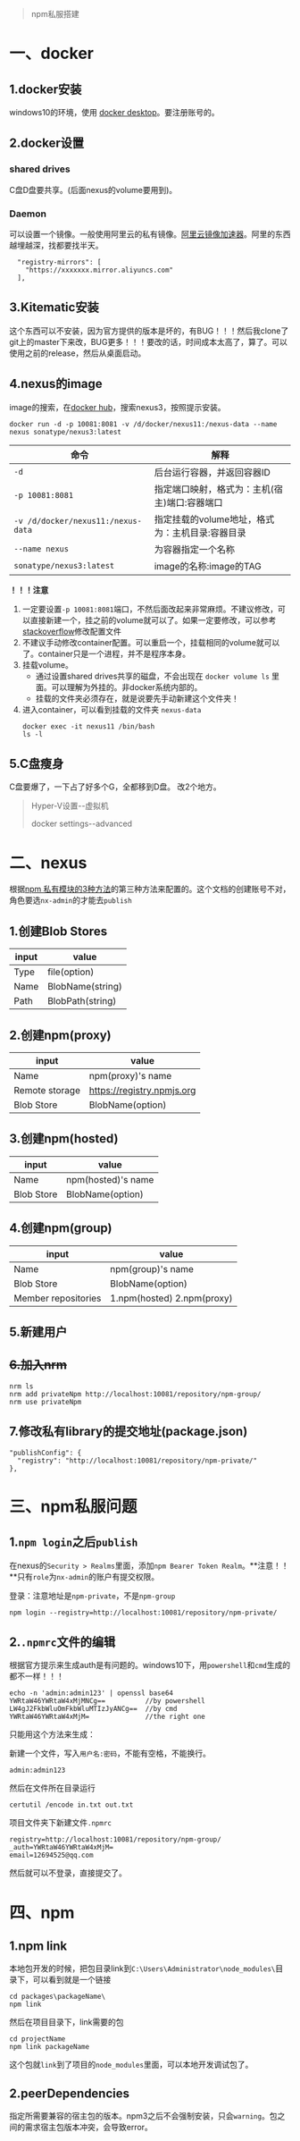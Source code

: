 > npm私服搭建
# 一、docker
## 1.docker安装
windows10的环境，使用 [docker desktop](https://www.docker.com/products/docker-desktop)。要注册账号的。
## 2.docker设置
### shared drives
C盘D盘要共享。(后面nexus的volume要用到)。

### Daemon
可以设置一个镜像。一般使用阿里云的私有镜像。[阿里云镜像加速器](https://cr.console.aliyun.com/cn-hangzhou/instances/mirrors)。阿里的东西越埋越深，找都要找半天。
```
  "registry-mirrors": [
    "https://xxxxxxx.mirror.aliyuncs.com"
  ],
```
## 3.Kitematic安装
这个东西可以不安装，因为官方提供的版本是坏的，有BUG！！！然后我clone了git上的master下来改，BUG更多！！！要改的话，时间成本太高了，算了。可以使用之前的release，然后从桌面启动。

## 4.nexus的image
image的搜索，在[docker hub](https://hub.docker.com/search/?type=image)，搜索nexus3，按照提示安装。
```
docker run -d -p 10081:8081 -v /d/docker/nexus11:/nexus-data --name nexus sonatype/nexus3:latest
```
| 命令                               | 解释                                            |
| ---------------------------------- | ----------------------------------------------- |
| `-d`                               | 后台运行容器，并返回容器ID                      |
| `-p 10081:8081`                    | 指定端口映射，格式为：主机(宿主)端口:容器端口   |
| `-v /d/docker/nexus11:/nexus-data` | 指定挂载的volume地址，格式为：主机目录:容器目录 |
| `--name nexus`                     | 为容器指定一个名称                              |
| `sonatype/nexus3:latest`           | image的名称:image的TAG                          |
**！！！注意**
1. 一定要设置`-p 10081:8081`端口，不然后面改起来非常麻烦。不建议修改，可以直接新建一个，挂之前的volume就可以了。如果一定要修改，可以参考[stackoverflow](https://stackoverflow.com/questions/19335444/how-do-i-assign-a-port-mapping-to-an-existing-docker-container#)修改配置文件
2. 不建议手动修改container配置。可以重启一个，挂载相同的volume就可以了。container只是一个进程，并不是程序本身。
3. 挂载volume。
   - 通过设置shared drives共享的磁盘，不会出现在 `docker volume ls` 里面。可以理解为外挂的。非docker系统内部的。
   - 挂载的文件夹必须存在，就是说要先手动新建这个文件夹！
4. 进入container，可以看到挂载的文件夹 `nexus-data`
    ```
    docker exec -it nexus11 /bin/bash
    ls -l
    ```
## 5.C盘瘦身
C盘要爆了，一下占了好多个G，全都移到D盘。
改2个地方。
> Hyper-V设置--虚拟机
> 
> docker settings--advanced

# 二、nexus
根据[npm 私有模块的3种方法](https://www.jianshu.com/p/a9540d9f8d9c)的第三种方法来配置的。这个文档的创建账号不对，角色要选`nx-admin`的才能去`publish`

## 1.创建Blob Stores
| input | value            |
| ----- | ---------------- |
| Type  | file(option)     |
| Name  | BlobName(string) |
| Path  | BlobPath(string) |
## 2.创建npm(proxy)
| input          | value                      |
| -------------- | -------------------------- |
| Name           | npm(proxy)'s name          |
| Remote storage | https://registry.npmjs.org |
| Blob Store     | BlobName(option)           |
## 3.创建npm(hosted)
| input      | value              |
| ---------- | ------------------ |
| Name       | npm(hosted)'s name |
| Blob Store | BlobName(option)   |
## 4.创建npm(group)
| input               | value                      |
| ------------------- | -------------------------- |
| Name                | npm(group)'s name          |
| Blob Store          | BlobName(option)           |
| Member repositories | 1.npm(hosted) 2.npm(proxy) |
## 5.新建用户
## ~~6.加入nrm~~
```
nrm ls
nrm add privateNpm http://localhost:10081/repository/npm-group/
nrm use privateNpm
```
## 7.修改私有library的提交地址(package.json)
```
"publishConfig": {
  "registry": "http://localhost:10081/repository/npm-private/"
},
```
# 三、npm私服问题
## 1.`npm login`之后`publish`
在nexus的`Security > Realms`里面，添加`npm Bearer Token Realm`。**注意！！**只有`role`为`nx-admin`的账户有提交权限。

登录：注意地址是`npm-private`，不是`npm-group`
```
npm login --registry=http://localhost:10081/repository/npm-private/
```
## 2.`.npmrc`文件的编辑
根据官方提示来生成auth是有问题的。windows10下，用`powershell`和`cmd`生成的都不一样！！！
```
echo -n 'admin:admin123' | openssl base64
YWRtaW46YWRtaW4xMjMNCg==          //by powershell
LW4gJ2FkbWluOmFkbWluMTIzJyANCg==  //by cmd
YWRtaW46YWRtaW4xMjM=              //the right one
```
只能用这个方法来生成：

新建一个文件，写入`用户名:密码`，不能有空格，不能换行。
```
admin:admin123
```
然后在文件所在目录运行
```
certutil /encode in.txt out.txt
```
项目文件夹下新建文件`.npmrc`
```
registry=http://localhost:10081/repository/npm-group/
_auth=YWRtaW46YWRtaW4xMjM=
email=12694525@qq.com
```
然后就可以不登录，直接提交了。
# 四、npm
## 1.npm link
本地包开发的时候，把包目录link到`C:\Users\Administrator\node_modules\`目录下，可以看到就是一个链接
```
cd packages\packageName\
npm link
```
然后在项目目录下，link需要的包
```
cd projectName
npm link packageName
```
这个包就`link`到了项目的`node_modules`里面，可以本地开发调试包了。
## 2.peerDependencies
指定所需要兼容的宿主包的版本。npm3之后不会强制安装，只会`warning`。包之间的需求宿主包版本冲突，会导致error。
